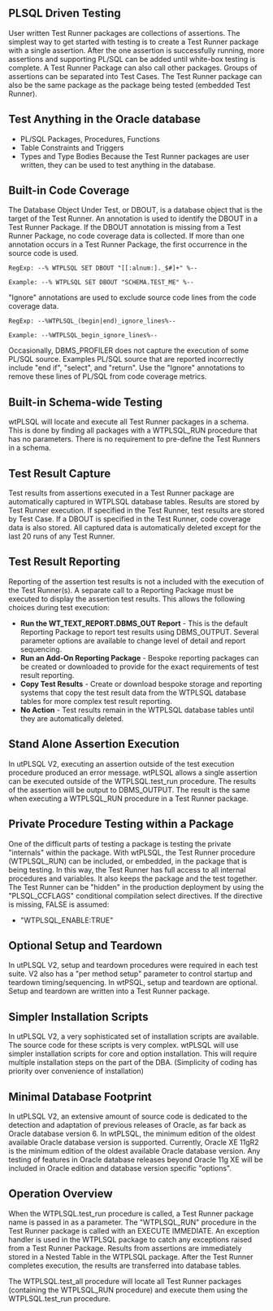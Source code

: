 ## PLSQL Driven Testing
User written Test Runner packages are collections of assertions.  The simplest way to get started with testing is to create a Test Runner package with a single assertion.  After the one assertion is successfully running, more assertions and supporting PL/SQL can be added until white-box testing is complete.  A Test Runner Package can also call other packages.  Groups of assertions can be separated into Test Cases.  The Test Runner package can also be the same package as the package being tested (embedded Test Runner).

## Test Anything in the Oracle database
* PL/SQL Packages, Procedures, Functions
* Table Constraints and Triggers
* Types and Type Bodies
Because the Test Runner packages are user written, they can be used to test anything in the database.

## Built-in Code Coverage
The Database Object Under Test, or DBOUT, is a database object that is the target of the Test Runner.  An annotation is used to identify the DBOUT in a Test Runner Package.  If the DBOUT annotation is missing from a Test Runner Package, no code coverage data is collected.  If more than one annotation occurs in a Test Runner Package, the first occurrence in the source code is used.

    RegExp: --% WTPLSQL SET DBOUT "[[:alnum:]._$#]+" %--

    Example: --% WTPLSQL SET DBOUT "SCHEMA.TEST_ME" %--

"Ignore" annotations are used to exclude source code lines from the code coverage data.

    RegExp: --%WTPLSQL_(begin|end)_ignore_lines%--

    Example: --%WTPLSQL_begin_ignore_lines%--

Occasionally, DBMS_PROFILER does not capture the execution of some PL/SQL source.  Examples PL/SQL source that are reported incorrectly include "end if", "select", and "return".  Use the "Ignore" annotations to remove these lines of PL/SQL from code coverage metrics.

## Built-in Schema-wide Testing
wtPLSQL will locate and execute all Test Runner packages in a schema.  This is done by finding all packages with a WTPLSQL_RUN procedure that has no parameters.  There is no requirement to pre-define the Test Runners in a schema.

## Test Result Capture
Test results from assertions executed in a Test Runner package are automatically captured in WTPLSQL database tables.  Results are stored by Test Runner execution.  If specified in the Test Runner, test results are stored by Test Case.  If a DBOUT is specified in the Test Runner, code coverage data is also stored.  All captured data is automatically deleted except for the last 20 runs of any Test Runner.

## Test Result Reporting
Reporting of the assertion test results is not a included with the execution of the Test Runner(s).  A separate call to a Reporting Package must be executed to display the assertion test results.  This allows the following choices during test execution:
* **Run the WT_TEXT_REPORT.DBMS_OUT Report** - This is the default Reporting Package to report test results using DBMS_OUTPUT.  Several parameter options are available to change level of detail and report sequencing.
* **Run an Add-On Reporting Package** - Bespoke reporting packages can be created or downloaded to provide for the exact requirements of test result reporting.
* **Copy Test Results** - Create or download bespoke storage and reporting systems that copy the test result data from the WTPLSQL database tables for more complex test result reporting.
* **No Action** - Test results remain in the WTPLSQL database tables until they are automatically deleted.

## Stand Alone Assertion Execution
In utPLSQL V2, executing an assertion outside of the test execution procedure produced an error message.  wtPLSQL allows a single assertion can be executed outside of the WTPLSQL.test_run procedure.  The results of the assertion will be output to DBMS_OUTPUT.  The result is the same when executing a WTPLSQL_RUN procedure in a Test Runner package.

## Private Procedure Testing within a Package
One of the difficult parts of testing a package is testing the private "internals" within the package.  With wtPLSQL, the Test Runner procedure (WTPLSQL_RUN) can be included, or embedded, in the package that is being testing.  In this way, the Test Runner has full access to all internal procedures and variables.  It also keeps the package and the test together.  The Test Runner can be "hidden" in the production deployment by using the "PLSQL_CCFLAGS" conditional compilation select directives.  If the directive is missing, FALSE is assumed:
* "WTPLSQL_ENABLE:TRUE"

## Optional Setup and Teardown
In utPLSQL V2, setup and teardown procedures were required in each test suite.  V2 also has a "per method setup" parameter to control startup and teardown timing/sequencing.  In wtPSQL, setup and teardown are optional.  Setup and teardown are written into a Test Runner package.

## Simpler Installation Scripts
In utPLSQL V2, a very sophisticated set of installation scripts are available.  The source code for these scripts is very complex.  wtPLSQL will use simpler installation scripts for core and option installation.  This will require multiple installation steps on the part of the DBA. (Simplicity of coding has priority over convenience of installation)

## Minimal Database Footprint
In utPLSQL V2, an extensive amount of source code is dedicated to the detection and adaptation of previous releases of Oracle, as far back as Oracle database version 6.  In wtPLSQL, the minimum edition of the oldest available Oracle database version is supported. Currently, Oracle XE 11gR2 is the minimum edition of the oldest available Oracle database version. Any testing of features in Oracle database releases beyond Oracle 11g XE will be included in Oracle edition and database version specific "options".

## Operation Overview
When the WTPLSQL.test_run procedure is called, a Test Runner package name is passed in as a parameter.  The "WTPLSQL_RUN" procedure in the Test Runner package is called with an EXECUTE IMMEDIATE.  An exception handler is used in the WTPLSQL package to catch any exceptions raised from a Test Runner Package.  Results from assertions are immediately stored in a Nested Table in the WTPLSQL package.  After the Test Runner completes execution, the results are transferred into database tables.

The WTPLSQL.test_all procedure will locate all Test Runner packages (containing the WTPLSQL_RUN procedure) and execute them using the WTPLSQL.test_run procedure.
